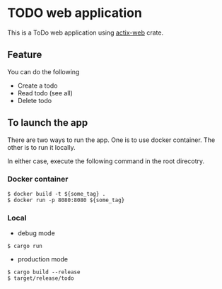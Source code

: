 # TODO web application

This is a ToDo web application using [actix-web](https://github.com/actix/actix-web) crate.

## Feature

You can do the following

- Create a todo
- Read todo (see all)
- Delete todo

## To launch the app

There are two ways to run the app. One is to use docker container. The other is to run it locally.

In either case, execute the following command in the root direcotry.

### Docker container

```shell
$ docker build -t ${some_tag} .
$ docker run -p 8080:8080 ${some_tag}
```

### Local

- debug mode
```shell
$ cargo run
```

- production mode
```shell
$ cargo build --release
$ target/release/todo
```